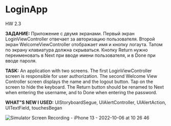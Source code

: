 # LoginApp
HW 2.3

**ЗАДАНИЕ:** Приложение с двумя экранами.
Первый экран LoginViewController отвечает за авторизацию пользователя. 
Второй экран WelcomeViewController отображает имя и кнопку логаута. 
Тапом по экрану клавиатура должна скрываться.
Кнопку Return нужно переименовать в Next при вводе имени пользователя, и в Done при вводе
пароля.

**TASK:** An application with two screens.
The first LoginViewController screen is responsible for user authorization. 
The second Welcome View Controller screen displays the name and the logout button. 
Tap on the screen to hide the keyboard.
The Return button should be renamed to Next when entering the username, and to Done when entering
the password.

**WHAT"S NEW I USED:** UIStoryboardSegue, UIAlertController, UIAlertAction, UITextField, touchesBegan

![Simulator Screen Recording - iPhone 13 - 2022-10-06 at 10 26 46](https://user-images.githubusercontent.com/97275239/194200627-bed2e56f-bd7c-42ec-a3a8-60c8b49c1410.gif)

